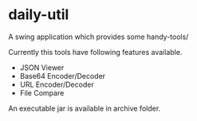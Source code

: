 # daily-util
A swing application which provides some handy-tools/

Currently this tools have following features available.
* JSON Viewer
* Base64 Encoder/Decoder
* URL Encoder/Decoder
* File Compare

An executable jar is available in archive folder.
